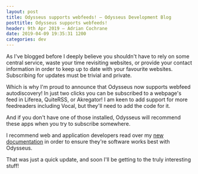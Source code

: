 ```yaml
---
layout: post
title: Odysseus supports webfeeds! — Odysseus Development Blog
posttitle: Odysseus supports webfeeds!
header: 9th Apr 2019 — Adrian Cochrane
date: 2019-04-09 19:35:31 1200
categories: dev
---
```


As I've blogged before I deeply believe you shouldn't have to rely on some central service, waste your time revisiting websites, or provide your contact information in order to keep up to date with your favourite websites. Subscribing for updates must be trivial and private.

Which is why I'm proud to announce that Odysseus now supports webfeed autodiscovery! In just two clicks you can be subscribed to a webpage's feed in Liferea, QuiteRSS, or Akregator! I am keen to add support for more feedreaders including Vocal, but they'll need to add the code for it.

And if you don't have one of those installed, Odysseus will recommend these apps when you try to subscribe somewhere.

I recommend web and application developers read over my [new documentation](/developer/) in order to ensure they're software works best with Odysseus.

That was just a quick update, and soon I'll be getting to the truly interesting stuff!
